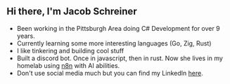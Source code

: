 ## Hi there, I'm Jacob Schreiner

* Been working in the Pittsburgh Area doing C# Development for over 9 years.
* Currently learning some more interesting languages (Go, Zig, Rust)
* I like tinkering and building cool stuff
* Built a discord bot. Once in javascript, then in rust. Now she lives in my homelab using [n8n](https://n8n.io/) with AI abilities.
* Don't use social media much but you can find my LinkedIn [here](https://www.linkedin.com/in/jacob-schreiner-875437264/).
<!--
**jmschreiner2/jmschreiner2** is a ✨ _special_ ✨ repository because its `README.md` (this file) appears on your GitHub profile.

Here are some ideas to get you started:

- 🔭 I’m currently working on ...
- 🌱 I’m currently learning ...
- 👯 I’m looking to collaborate on ...
- 🤔 I’m looking for help with ...
- 💬 Ask me about ...
- 📫 How to reach me: ...
- 😄 Pronouns: ...
- ⚡ Fun fact: ...
-->
